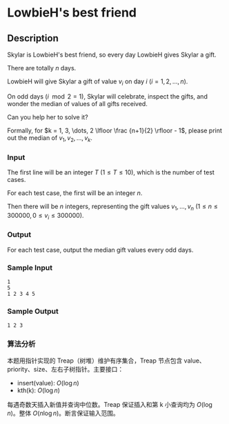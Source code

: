 # LowbieH's best friend

## Description

Skylar is LowbieH's best friend, so every day LowbieH gives Skylar a gift.

There are totally $n$ days.

LowbieH will give Skylar a gift of value $v_i$ on day $i$ ($i = 1, 2, \dots, n$).

On odd days ($i \mod 2 = 1$), Skylar will celebrate, inspect the gifts, and wonder the median of values of all gifts received.

Can you help her to solve it?

Formally, for $k = 1, 3, \dots, 2 \lfloor \frac {n+1}{2} \rfloor - 1$, please print out the median of $v_1, v_2, \dots, v_k$.

### Input

The first line will be an integer $T$ ($1 \leq T \leq 10$), which is the number of test cases.

For each test case, the first will be an integer $n$.

Then there will be $n$ integers, representing the gift values $v_1, ... , v_n$ ($1 \leq n \leq 300000, 0 \leq v_i \leq 300000$).

### Output

For each test case, output the median gift values every odd days.

### Sample Input

```log
1
5
1 2 3 4 5
```

### Sample Output

```log
1 2 3
```

### 算法分析

本题用指针实现的 Treap（树堆）维护有序集合，Treap 节点包含 value、priority、size、左右子树指针。主要接口：

- insert(value): $O(\log n)$
- kth(k): $O(\log n)$

每遇奇数天插入新值并查询中位数。Treap 保证插入和第 k 小查询均为 $O(\log n)$。整体 $O(n \log n)$。断言保证输入范围。
